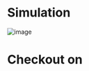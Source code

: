 # Simulation

![image](https://user-images.githubusercontent.com/41485907/170474023-837f56e5-e0a4-4081-a24c-f7c6cbf7c858.png)

# Checkout on 
